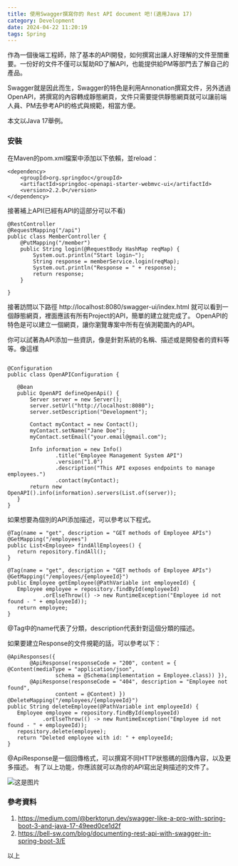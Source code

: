 ```yaml
---
title: 使用Swagger撰寫你的 Rest API document 吧!(適用Java 17)
category: Development
date: 2024-04-22 11:20:19
tags: Spring
---
```


作為一個後端工程師，除了基本的API開發，如何撰寫出讓人好理解的文件至關重要。一份好的文件不僅可以幫助RD了解API，也能提供給PM等部門去了解自己的產品。
<!-- more -->Swagger就是因此而生，Swagger的特色是利用Annonation撰寫文件，另外透過OpenAPI，將撰寫的內容轉成靜態網頁，文件只需要提供靜態網頁就可以讓前端人員、PM去參考API的格式與規範，相當方便。
本文以Java 17舉例。

### 安裝
在Maven的pom.xml檔案中添加以下依賴，並reload：
```
<dependency>
    <groupId>org.springdoc</groupId>
    <artifactId>springdoc-openapi-starter-webmvc-ui</artifactId>
    <version>2.2.0</version>
</dependency>

```
接著補上API(已經有API的這部分可以不看)
```
@RestController
@RequestMapping("/api")
public class MemberController {
    @PutMapping("/member")
    public String login(@RequestBody HashMap reqMap) {
        System.out.println("Start login~");
        String response = memberService.login(reqMap);
        System.out.println("Response = " + response);
        return response;
    }
    
}
```

接著訪問以下路徑
http://localhost:8080/swagger-ui/index.html
就可以看到一個靜態網頁，裡面應該有所有Project的API，簡單的建立就完成了。
OpenAPI的特色是可以建立一個網頁，讓你瀏覽專案中所有在偵測範圍內的API。

你可以試著為API添加一些資訊，像是針對系統的名稱、描述或是開發者的資料等等。像這樣
```

@Configuration
public class OpenAPIConfiguration {

   @Bean
   public OpenAPI defineOpenApi() {
       Server server = new Server();
       server.setUrl("http://localhost:8080");
       server.setDescription("Development");

       Contact myContact = new Contact();
       myContact.setName("Jane Doe");
       myContact.setEmail("your.email@gmail.com");

       Info information = new Info()
               .title("Employee Management System API")
               .version("1.0")
               .description("This API exposes endpoints to manage employees.")
               .contact(myContact);
       return new OpenAPI().info(information).servers(List.of(server));
   }
}

```

如果想要為個別的API添加描述，可以參考以下程式。
```
@Tag(name = "get", description = "GET methods of Employee APIs")
@GetMapping("/employees")
public List<Employee> findAllEmployees() {
   return repository.findAll();
}

@Tag(name = "get", description = "GET methods of Employee APIs")
@GetMapping("/employees/{employeeId}")
public Employee getEmployee(@PathVariable int employeeId) {
   Employee employee = repository.findById(employeeId)
           .orElseThrow(() -> new RuntimeException("Employee id not found - " + employeeId));
   return employee;
}
```
@Tag中的name代表了分類，description代表針對這個分類的描述。

如果要建立Response的文件規範的話，可以參考以下：
```
@ApiResponses({
       @ApiResponse(responseCode = "200", content = { @Content(mediaType = "application/json",
               schema = @Schema(implementation = Employee.class)) }),
       @ApiResponse(responseCode = "404", description = "Employee not found",
               content = @Content) })
@DeleteMapping("/employees/{employeeId}")
public String deleteEmployee(@PathVariable int employeeId) {
   Employee employee = repository.findById(employeeId)
           .orElseThrow(() -> new RuntimeException("Employee id not found - " + employeeId));
   repository.delete(employee);
   return "Deleted employee with id: " + employeeId;
}
```
@ApiResponse是一個回傳格式，可以撰寫不同HTTP狀態碼的回傳內容，以及更多描述。
有了以上功能，你應該就可以為你的API寫出足夠描述的文件了。

![这是图片](/images/swagger-demo.png)

### 參考資料
1. https://medium.com/@berktorun.dev/swagger-like-a-pro-with-spring-boot-3-and-java-17-49eed0ce1d2f
2. https://bell-sw.com/blog/documenting-rest-api-with-swagger-in-spring-boot-3/E

以上